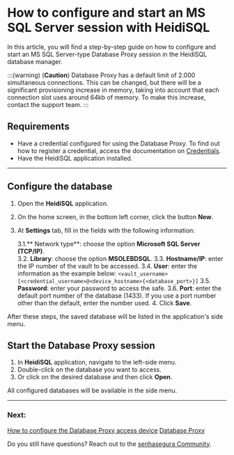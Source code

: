 # How to configure and start an MS SQL Server session with HeidiSQL

In this article, you will find a step-by-step guide on how to configure and start an MS SQL Server-type Database Proxy session in the HeidiSQL database manager.

:::(warning) (**Caution**)
Database Proxy has a default limit of 2.000 simultaneous connections. This can be changed, but there will be a significant provisioning increase in memory, taking into account that each connection slot uses around 64kb of memory. To make this increase, contact the support team.
:::

## Requirements

* Have a credential configured for using the Database Proxy. To find out how to register a credential, access the documentation on [Credentials](/v3-33/docs/credentials).
* Have the HeidiSQL application installed.
---

## Configure the database

1. Open the **HeidiSQL** application.

1. On the home screen, in the bottom left corner, click the button **New**.

1. At **Settings** tab, fill in the fields with the following information:

    3.1.** Network type**: choose the option **Microsoft SQL Server (TCP/IP)**.  
    3.2. **Library**: choose the option **MSOLEBDSQL**.
    3.3. **Hostname/IP**: enter the IP number of the vault to be accessed.
    3.4. **User**: enter the information as the example below:
`<vault_username>[<credential_username>@<device_hostname>{<database_port>}]`
    3.5. **Password**: enter your password to access the safe.
    3.6. **Port**: enter the default port number of the database (1433). If you use a port number other than the default, enter the number used.
    4. Click **Save**.

After these steps, the saved database will be listed in the application's side menu.

## Start the Database Proxy session
1. In **HeidiSQL** application, navigate to the left-side menu.
2.  Double-click on the database you want to access.
3. Or click on the desired database and then click **Open**.

All configured databases will be available in the side menu.

---
### Next:
[How to configure the Database Proxy access device](/v3-33/docs/pam-session-how-to-configure-the-database-proxy-access-device)
[Database Proxy](/v3-33/docs/pam-session-database-proxy)

Do you still have questions? Reach out to the [senhasegura Community](https://community.senhasegura.io/).
